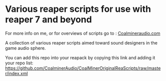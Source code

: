 # Various reaper scripts for use with reaper 7 and beyond

For more info on me, or for overviews of scripts go to : 
[Coalmineraudio.com](https://www.coalmineraudio.com/)

A collection of various reaper scripts aimed toward sound designers in the game audio sphere.

You can add this repo into your reapack by copying this link and adding it your repo list:
https://github.com/CoalminerAudio/CoalMinerOriginalReaScripts/raw/master/index.xml
